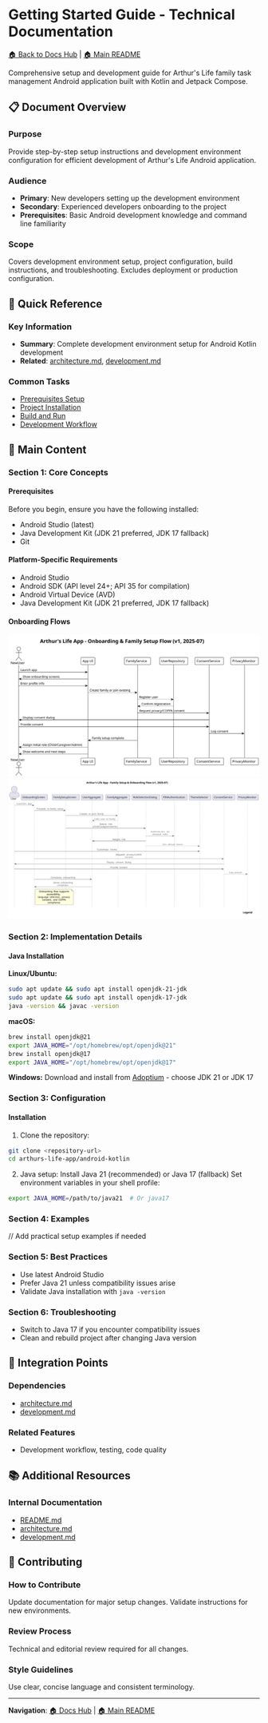 # Getting Started Guide - Technical Documentation

[🏠 Back to Docs Hub](README.md) | [🏠 Main README](../README.md)

Comprehensive setup and development guide for Arthur's Life family task management Android application built with Kotlin and Jetpack Compose.

## 📋 Document Overview

### Purpose
Provide step-by-step setup instructions and development environment configuration for efficient development of Arthur's Life Android application.

### Audience
- **Primary**: New developers setting up the development environment
- **Secondary**: Experienced developers onboarding to the project
- **Prerequisites**: Basic Android development knowledge and command line familiarity

### Scope
Covers development environment setup, project configuration, build instructions, and troubleshooting. Excludes deployment or production configuration.

## 🎯 Quick Reference

### Key Information
- **Summary**: Complete development environment setup for Android Kotlin development
- **Related**: [architecture.md](architecture.md), [development.md](development.md)

### Common Tasks
- [Prerequisites Setup](#prerequisites)
- [Project Installation](#installation)
- [Build and Run](#running-the-application)
- [Development Workflow](#development-workflow)

## 📖 Main Content

### Section 1: Core Concepts

#### Prerequisites
Before you begin, ensure you have the following installed:
- Android Studio (latest)
- Java Development Kit (JDK 21 preferred, JDK 17 fallback)
- Git

#### Platform-Specific Requirements
- Android Studio
- Android SDK (API level 24+; API 35 for compilation)
- Android Virtual Device (AVD)
- Java Development Kit (JDK 21 preferred, JDK 17 fallback)

#### Onboarding Flows
![Onboarding Flow](diagrams/onboarding-flow.svg)
![Family Setup Onboarding Flow](diagrams/family-setup-onboarding-flow.svg)

### Section 2: Implementation Details

#### Java Installation
**Linux/Ubuntu:**
```bash
sudo apt update && sudo apt install openjdk-21-jdk
sudo apt update && sudo apt install openjdk-17-jdk
java -version && javac -version
```
**macOS:**
```bash
brew install openjdk@21
export JAVA_HOME="/opt/homebrew/opt/openjdk@21"
brew install openjdk@17
export JAVA_HOME="/opt/homebrew/opt/openjdk@17"
```
**Windows:**
Download and install from [Adoptium](https://adoptium.net/) - choose JDK 21 or JDK 17

### Section 3: Configuration

#### Installation
1. Clone the repository:
```bash
git clone <repository-url>
cd arthurs-life-app/android-kotlin
```
2. Java setup:
Install Java 21 (recommended) or Java 17 (fallback)
Set environment variables in your shell profile:
```bash
export JAVA_HOME=/path/to/java21  # Or java17
```

### Section 4: Examples
// Add practical setup examples if needed

### Section 5: Best Practices
- Use latest Android Studio
- Prefer Java 21 unless compatibility issues arise
- Validate Java installation with `java -version`

### Section 6: Troubleshooting
- Switch to Java 17 if you encounter compatibility issues
- Clean and rebuild project after changing Java version

## 🔗 Integration Points

### Dependencies
- [architecture.md](architecture.md)
- [development.md](development.md)

### Related Features
- Development workflow, testing, code quality

## 📚 Additional Resources

### Internal Documentation
- [README.md](README.md)
- [architecture.md](architecture.md)
- [development.md](development.md)

## 📝 Contributing

### How to Contribute
Update documentation for major setup changes. Validate instructions for new environments.

### Review Process
Technical and editorial review required for all changes.

### Style Guidelines
Use clear, concise language and consistent terminology.

---

**Navigation**: [🏠 Docs Hub](README.md) | [🏠 Main README](../README.md)
